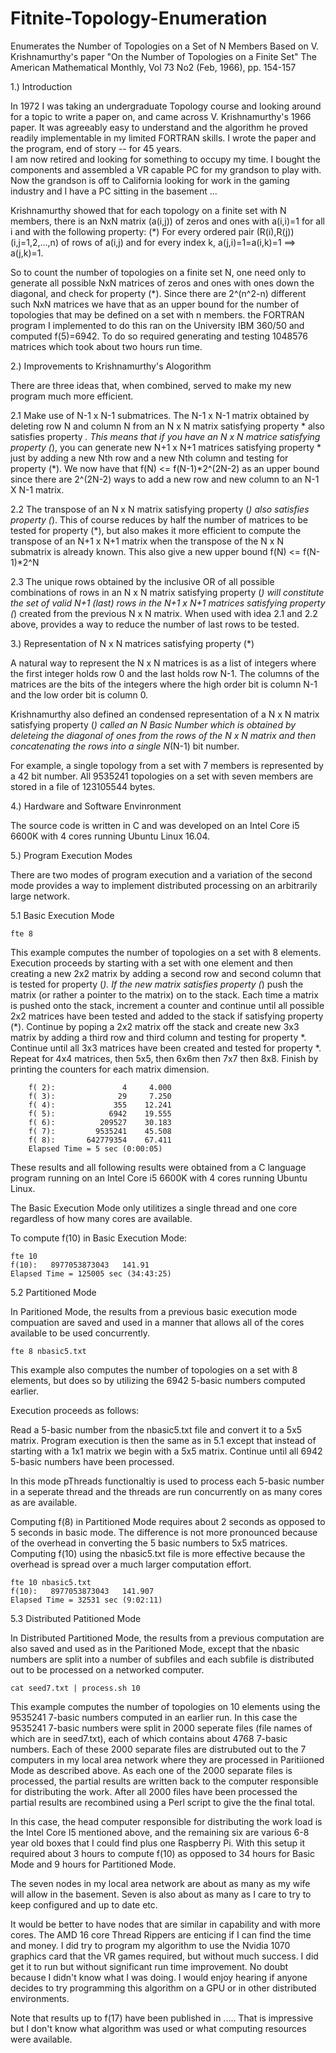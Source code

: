 # Fitnite-Topology-Enumeration
Enumerates the Number of Topologies on a Set of N Members
Based on V. Krishnamurthy's paper "On the Number of Topologies on a Finite Set"
The American Mathematical Monthly, Vol 73 No2 (Feb, 1966), pp. 154-157

1.) Introduction

In 1972 I was taking an undergraduate Topology course and looking around for a
topic to write a paper on, and came across V. Krishnamurthy's 1966 paper.  It was
agreeably easy to understand and the algorithm he proved readily implementable in my
limited FORTRAN skills.  I wrote the paper and the program, end of story -- for 45 years.  
I am now retired and looking for something to occupy my time.  I bought the components 
and assembled a VR capable PC for my grandson to play with.  Now the  grandson is off 
to California looking for work in the gaming industry and I have a PC sitting in the basement ...

Krishnamurthy showed that for each topology on a finite set with N members, there is an
NxN matrix (a(i,j)) of zeros and ones with a(i,i)=1 for all i and with the following 
property: (*) For every ordered pair (R(i),R(j)) (i,j=1,2,...,n) of rows of a(i,j)
and for every index k, a(j,i)=1=a(i,k)=1  ==> a(j,k)=1.  

So to count the number of topologies on a finite set N, one need only to generate all
possible NxN matrices of zeros and ones with ones down the diagonal, and check for
property (*).  Since there are 2^(n^2-n) different such NxN matrices we have that as an
upper bound for the number of topologies that may be defined on a set with n members.
the FORTRAN program I implemented to do this ran on the University IBM 360/50 and 
computed f(5)=6942. To do so required generating and testing 1048576 matrices which took about 
two hours run time.  

2.) Improvements to Krishnamurthy's Alogorithm

There are three ideas that, when combined, served to make my new program much more efficient.

2.1 Make use of N-1 x N-1 submatrices.  The N-1 x N-1 matrix obtained by deleting row N
    and column N from an N x N matrix satisfying property * also satisfies property *.
    This means that if you have an N x N matrice satisfying property (*), you can
    generate new N+1 x N+1 matrices satisfying property *  just by adding a new Nth row
    and a new Nth column and testing for property (*).  We now have that 
    f(N) <= f(N-1)*2^(2N-2) as an upper bound since there are 2^(2N-2) ways to add a new
    row and new column to an N-1 X N-1 matrix.
    
2.2 The transpose of an N x N matrix satisfying property (*) also satisfies property (*). 
    This of course reduces by half the number of matrices to be tested for property (*),
    but also makes it more efficient to compute the transpose of an N+1 x N+1 matrix
    when the transpose of the N x N submatrix is already known.  This also give a new
    upper bound f(N) <= f(N-1)*2^N
 
2.3 The unique rows obtained by the inclusive OR of all possible combinations of rows in an
    N x N matrix satisfying property (*) will constitute the set of valid N+1 (last) 
    rows in the N+1 x N+1 matrices satisfying property (*) created from the previous N x N matrix.
    When used with idea 2.1 and 2.2 above, provides a way to reduce the number of last rows 
    to be tested.
  
3.) Representation of N x N matrices satisfying property (*)

A natural way to represent the N x N matrices is as a list of integers where the first
integer holds row 0 and the last holds row N-1.  The columns of the matrices are the bits
of the integers where the high order bit is column N-1 and the low order bit is column 0.

Krishnamurthy also defined an condensed representation of a N x N matrix satisfying property (*) 
called an N Basic Number which is obtained by deleteing the diagonal of ones from the rows of the
N x N matrix and then concatenating the rows into a single N*(N-1) bit number.

For example, a single topology from a set with 7 members is represented by a 42 bit number.
All 9535241 topologies on a set with seven members are stored in a file of 123105544 bytes.

4.)  Hardware and Software Envinronment

The source code is written in C and was developed on an Intel Core i5 6600K with 4 cores
running Ubuntu Linux 16.04.  

5.) Program Execution Modes

There are two modes of program execution and a variation of the second mode provides a way to
implement distributed processing on an arbitrarily large network.

5.1 Basic Execution Mode

    fte 8

This example computes the number of topologies on a set with 8 elements.  Execution proceeds by
starting with a set with one element and then creating a new 2x2 matrix by adding a second row 
and second column that is tested for property (*).  If the new matrix satisfies property (*) push 
the matrix (or rather a pointer to the matrix) on to the stack.  Each time a matrix is pushed onto 
the stack, increment a counter and continue until all possible 2x2 matrices have been tested and 
added to the stack if satisfying property (*).  Continue by poping a 2x2 matrix off the stack
and create new 3x3 matrix by adding a third row and third column and testing for property *.
Continue until all 3x3 matrices have been created and tested for property *.  Repeat for 4x4
matrices, then 5x5, then 6x6m then 7x7 then 8x8.  Finish by printing the counters for each matrix
dimension.

        f( 2):               4     4.000
        f( 3):              29     7.250
        f( 4):             355    12.241
        f( 5):            6942    19.555
        f( 6):          209527    30.183
        f( 7):         9535241    45.508
        f( 8):       642779354    67.411
        Elapsed Time = 5 sec (0:00:05)
        
These results and all following results were obtained from a C language program running on an Intel 
Core i5 6600K with 4 cores running Ubuntu Linux.

The Basic Execution Mode only utilitizes a single thread and one core regardless of how many cores
are available.

To compute f(10) in Basic Execution Mode:

    fte 10
    f(10):   8977053873043   141.91
    Elapsed Time = 125005 sec (34:43:25)

5.2 Partitioned Mode

In Paritioned Mode, the results from a previous basic execution mode compuation are saved and used
in a manner that allows all of the cores available to be used concurrently.
    
    fte 8 nbasic5.txt

This example also computes the number of topologies on a set with 8 elements, but does so by
utilizing the 6942 5-basic numbers computed earlier.

Execution proceeds as follows:

Read a 5-basic number from the nbasic5.txt file and convert it to a 5x5 matrix.
Program execution is then the same as in 5.1 except that instead of starting with a 1x1
matrix we begin with a 5x5 matrix. Continue until all 6942 5-basic numbers have been
processed.

In this mode pThreads functionaltiy is used to process each 5-basic number in a seperate
thread and the threads are run concurrently on as many cores as are available.

Computing f(8) in Partitioned Mode requires about 2 seconds as opposed to 5 seconds in basic mode.
The difference is not more pronounced because of the overhead in converting the 5 basic numbers to
5x5 matrices. Computing f(10) using the nbasic5.txt file is more effective because the overhead is
spread over a much larger computation effort.

    fte 10 nbasic5.txt
    f(10):   8977053873043   141.907
    Elapsed Time = 32531 sec (9:02:11)

5.3  Distributed Patitioned Mode

In Distributed Partitioned Mode, the results from a previous computation are also saved and used
as in the Paritioned Mode, except that the nbasic numbers are split into a number of subfiles
and each subfile is distributed out to be processed on a networked computer.

    cat seed7.txt | process.sh 10
    
This example computes the number of topologies on 10 elements using the 9535241 7-basic
numbers computed in an earlier run.  In this case the 9535241 7-basic numbers were split
in 2000 seperate files (file names of which are in seed7.txt), each of which contains about 4768 
7-basic numbers.  Each of these 2000 separate files are distrubuted out to the 7 computers in my 
local area network where they are processed in Paritiioned Mode as described above.  As each one 
of the 2000 separate files is processed, the partial results are written back to the computer 
responsible for distributing the work.  After all 2000 files have been processed the partial results 
are recombined using a Perl script to give the the final total.
    
In this case, the head computer responsible for distributing the work load is the Intel Core I5
mentioned above, and the remaining six are various 6-8 year old boxes that I could find plus one
Raspberry Pi.  With this setup it required about 3 hours to compute f(10) as opposed to 34 hours
for Basic Mode and 9 hours for Partitioned Mode.

The seven nodes in my local area network are about as many as my wife will allow in the basement.
Seven is also about as many as I care to try to keep configured and up to date etc.

It would be better to have nodes that are similar in capability and with more cores.  The AMD 16
core Thread Rippers are enticing if I can find the time and money.  I did try to program my algorithm
to use the Nvidia 1070 graphics card that the VR games required, but without much success.  I did get
it to run but without significant run time improvement.  No doubt because I didn't know what I was doing.
I would enjoy hearing if anyone decides to try programming this algorithm on a GPU or in other
distributed environments.

Note that results up to f(17) have been published in .....  That is impressive but I don't know what
algorithm was used or what computing resources were available.   





     



